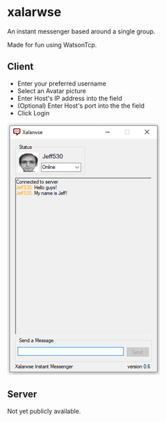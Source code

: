 # xalarwse
An instant messenger based around a single group.

Made for fun using WatsonTcp.

## Client
- Enter your preferred username
- Select an Avatar picture
- Enter Host's IP address into the field
- (Optional) Enter Host's port into the the field
- Click Login

![Preview](preview.png)

## Server
Not yet publicly available.

